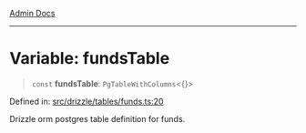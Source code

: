 [Admin Docs](/)

***

# Variable: fundsTable

> `const` **fundsTable**: `PgTableWithColumns`\<\{\}\>

Defined in: [src/drizzle/tables/funds.ts:20](https://github.com/syedali237/talawa-api/blob/aa4e819f67def774740606c7a534dc013cdfe393/src/drizzle/tables/funds.ts#L20)

Drizzle orm postgres table definition for funds.
